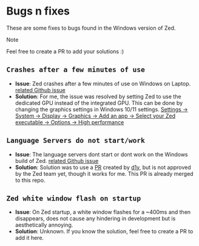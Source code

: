 # Bugs n fixes
These are some fixes to bugs found in the Windows version of Zed.

> [!NOTE]
> Feel free to create a PR to add your solutions :)

## `Crashes after a few minutes of use`
- **Issue**: Zed crashes after a few minutes of use on Windows on Laptop. [related Github issue](https://github.com/zed-industries/zed/issues/11192)
- **Solution**: For me, the issue was resolved by setting Zed to use the dedicated GPU instead of the integrated GPU. This can be done by changing the graphics settings in Windows 10/11 settings. [Settings -> System -> Display -> Graphics -> Add an app -> Select your Zed executable -> Options -> High performance](https://pureinfotech.com/set-gpu-app-windows-10/)

## `Language Servers do not start/work`
- **Issue**: The language servers dont start or dont work on the Windows build of Zed. [related Github issue](https://github.com/zed-industries/zed/issues/4628)
- **Solution**: Solution was to use a [PR](https://github.com/zed-industries/zed/pull/12036) created by [d1y](https://github.com/d1y), but is not approved by the Zed team yet, though it works for me. This PR is already merged to this repo.

## `Zed white window flash on startup`
- **Issue**: On Zed startup, a white window flashes for a ~400ms and then disappears, does not cause any hindering in development but is aesthetically annoying.
- **Solution**: Unknown. If you know the solution, feel free to create a PR to add it here.
